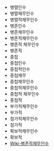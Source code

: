 - 병렬인수
- 병렬채무인수
- 병렬적채무인수
- 병존인수
- 병존채무인수
- 병존적채무인수
- 병존적 채무인수
- 병존적
- 중첩
- 중첩인수
- 중첩적인수
- 중첩채무
- 중첩채무인수
- 중첩적채무인수
- 중첩적 채무인수
- 중첩적
- 부가적채무인수
- 부가적
- 첨가적채무인수
- 첨가적
- 확보적채무인수
- 확보적
- [Wiki-병존적채무인수](https://ko.wikipedia.org/wiki/병존적_채무인수)

